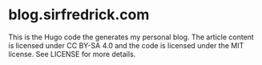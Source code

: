 # blog.sirfredrick.com

This is the Hugo code the generates my personal blog. The article content is 
licensed under CC BY-SA 4.0 and the code is licensed under the MIT license. See 
LICENSE for more details.
